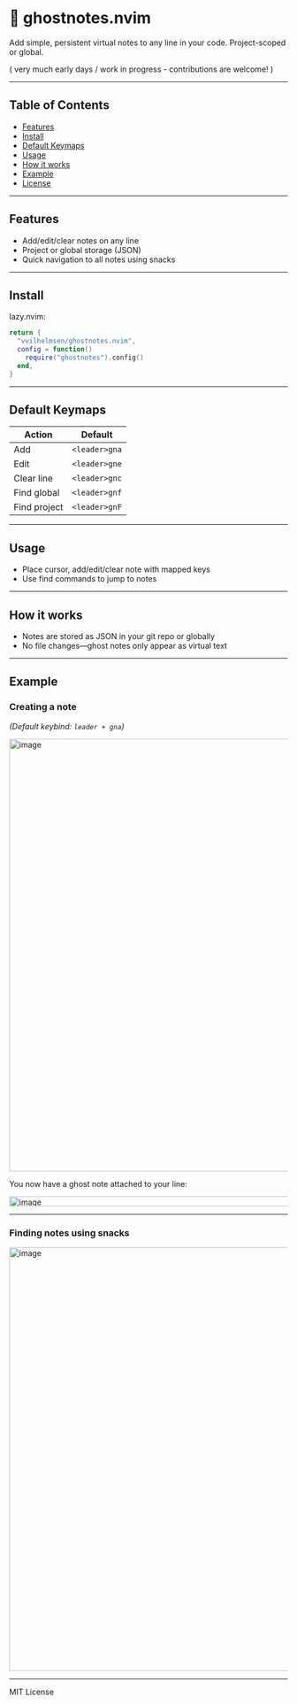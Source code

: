 # 👻 ghostnotes.nvim

Add simple, persistent virtual notes to any line in your code. Project-scoped or global.

( very much early days / work in progress - contributions are welcome! )

---
## Table of Contents

- [Features](#features)
- [Install](#install)
- [Default Keymaps](#default-keymaps)
- [Usage](#usage)
- [How it works](#how-it-works)
- [Example](#example)
- [License](#mit-license)

---

## Features

- Add/edit/clear notes on any line
- Project or global storage (JSON)
- Quick navigation to all notes using snacks

---
## Install

lazy.nvim:

```lua
return {
  "vvilhelmsen/ghostnotes.nvim",
  config = function()
    require("ghostnotes").config()
  end,
}
````

---

## Default Keymaps

| Action       | Default       |
| ------------ | ------------- |
| Add          | `<leader>gna` |
| Edit         | `<leader>gne` |
| Clear line   | `<leader>gnc` |
| Find global  | `<leader>gnf` |
| Find project | `<leader>gnF` |

---

## Usage

* Place cursor, add/edit/clear note with mapped keys
* Use find commands to jump to notes

---

## How it works

* Notes are stored as JSON in your git repo or globally
* No file changes—ghost notes only appear as virtual text

---

## Example

### Creating a note
*(Default keybind: `leader + gna`)*

<img width="1032" height="782" alt="image" src="https://github.com/user-attachments/assets/4b76c022-c776-4d05-a3d7-6c16451f30b9" />

You now have a ghost note attached to your line:

<img width="733" height="18" alt="image" src="https://github.com/user-attachments/assets/1e7f8cb6-6435-4473-9edf-79cb10a8937c" />

---

### Finding notes using snacks

<img width="1026" height="766" alt="image" src="https://github.com/user-attachments/assets/a91445cd-f571-47fa-8043-53390e26ec86" />


---

MIT License
